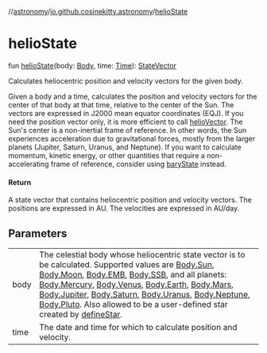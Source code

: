//[astronomy](../../index.md)/[io.github.cosinekitty.astronomy](index.md)/[helioState](helio-state.md)

# helioState

fun [helioState](helio-state.md)(body: [Body](-body/index.md), time: [Time](-time/index.md)): [StateVector](-state-vector/index.md)

Calculates heliocentric position and velocity vectors for the given body.

Given a body and a time, calculates the position and velocity vectors for the center of that body at that time, relative to the center of the Sun. The vectors are expressed in J2000 mean equator coordinates (EQJ). If you need the position vector only, it is more efficient to call [helioVector](helio-vector.md). The Sun's center is a non-inertial frame of reference. In other words, the Sun experiences acceleration due to gravitational forces, mostly from the larger planets (Jupiter, Saturn, Uranus, and Neptune). If you want to calculate momentum, kinetic energy, or other quantities that require a non-accelerating frame of reference, consider using [baryState](bary-state.md) instead.

#### Return

A state vector that contains heliocentric position and velocity vectors. The positions are expressed in AU. The velocities are expressed in AU/day.

## Parameters

| | |
|---|---|
| body | The celestial body whose heliocentric state vector is to be calculated. Supported values are [Body.Sun](-body/-sun/index.md), [Body.Moon](-body/-moon/index.md), [Body.EMB](-body/-e-m-b/index.md), [Body.SSB](-body/-s-s-b/index.md), and all planets: [Body.Mercury](-body/-mercury/index.md), [Body.Venus](-body/-venus/index.md), [Body.Earth](-body/-earth/index.md), [Body.Mars](-body/-mars/index.md), [Body.Jupiter](-body/-jupiter/index.md), [Body.Saturn](-body/-saturn/index.md), [Body.Uranus](-body/-uranus/index.md), [Body.Neptune](-body/-neptune/index.md), [Body.Pluto](-body/-pluto/index.md). Also allowed to be a user-defined star created by [defineStar](define-star.md). |
| time | The date and time for which to calculate position and velocity. |
